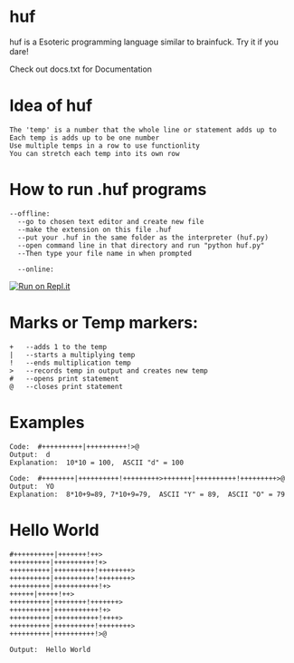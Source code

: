 # huf
huf is a Esoteric programming language similar to brainfuck. Try it if you dare!

Check out docs.txt for Documentation
  
# Idea of huf
    The 'temp' is a number that the whole line or statement adds up to
    Each temp is adds up to be one number
    Use multiple temps in a row to use functionlity
    You can stretch each temp into its own row

# How to run .huf programs
    --offline:
      --go to chosen text editor and create new file
      --make the extension on this file .huf
      --put your .huf in the same folder as the interpreter (huf.py)
      --open command line in that directory and run "python huf.py"
      --Then type your file name in when prompted
      
      --online:
[![Run on Repl.it](https://repl.it/badge/github/Charmaster16/huf)](https://repl.it/github/Charmaster16/huf)
      

# Marks or Temp markers:
    +   --adds 1 to the temp
    |   --starts a multiplying temp
    !   --ends multiplication temp
    >   --records temp in output and creates new temp
    #   --opens print statement
    @   --closes print statement

# Examples
    Code:  #++++++++++|++++++++++!>@
    Output:  d
    Explanation:  10*10 = 100,  ASCII "d" = 100

    Code:  #++++++++|++++++++++!+++++++++>+++++++|++++++++++!+++++++++>@
    Output:  YO
    Explanation:  8*10+9=89, 7*10+9=79,  ASCII "Y" = 89,  ASCII "O" = 79
    
 # Hello World
    #++++++++++|+++++++!++>
    ++++++++++|++++++++++!+>
    ++++++++++|++++++++++!++++++++>
    ++++++++++|++++++++++!++++++++>
    ++++++++++|+++++++++++!+>
    ++++++|+++++!++>
    ++++++++++|++++++++!+++++++>
    ++++++++++|+++++++++++!+>
    ++++++++++|+++++++++++!++++>
    ++++++++++|++++++++++!++++++++>
    ++++++++++|++++++++++!>@
    
    Output:  Hello World

